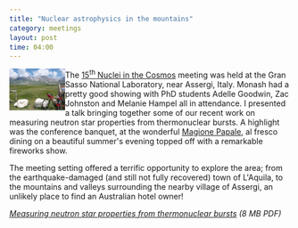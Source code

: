 ```yaml
---
title: "Nuclear astrophysics in the mountains"
category: meetings
layout: post
time: 04:00
---
```

<!-- header generated from blosxom format post; make_header.pl 23.1.2022 -->
<p>
  <!---- Begin .post ---->
<img src="/images/2018-06-30 12.44.24.jpg" width="100" align="left"></a>
The <a href="http://nic2018.lngs.infn.it">15<sup>th</sup> Nuclei in the
Cosmos</a> meeting was held at the Gran Sasso National Laboratory, near
Assergi, Italy. Monash had a pretty good showing with PhD students Adelle
Goodwin, Zac Johnston and Melanie Hampel all in attendance.
I presented a talk bringing together some of our recent work on measuring neutron star properties from thermonuclear bursts.
A highlight was the conference banquet, at the wonderful <a href="http://www.magionepapale.it">Magione Papale</a>, al fresco dining on a beautiful summer's evening topped off with a remarkable fireworks show.</p>
<p>
The meeting setting offered a terrific opportunity to explore the area; from the earthquake-damaged (and still not fully recovered) town of L'Aquila, to the mountains and  valleys surrounding the nearby village of Assergi, an unlikely place to find an Australian hotel owner!
</p>
<p><em><a href="/~dgallow/docs/Galloway NIC XV 2018 Jun.pdf">Measuring neutron star properties from thermonuclear bursts</a> (8 MB PDF)</em></p>
